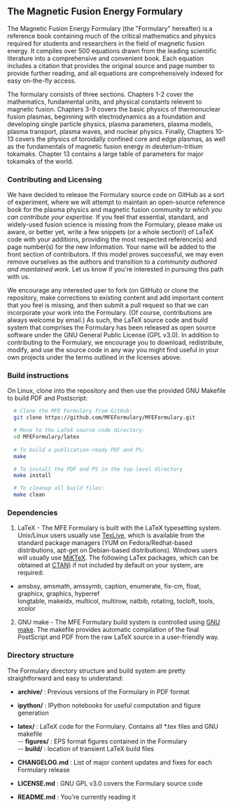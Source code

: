 ## The Magnetic Fusion Energy Formulary

The Magnetic Fusion Energy Formulary (the "Formulary" hereafter) is a
reference book containing much of the critical mathematics and physics
required for students and researchers in the field of magnetic fusion
energy. It compiles over 500 equations drawn from the leading
scientific literature into a comprehensive and convenient book. Each
equation includes a citation that provides the original source and
page number to provide further reading, and all equations are
comprehensively indexed for easy on-the-fly access.

The formulary consists of three sections. Chapters 1-2 cover the
mathematics, fundamental units, and physical constants relevent to
magnetic fusion. Chapters 3-9 covers the basic physics of
thermonuclear fusion plasmas, beginning with electrodynamics as a
foundation and developing single particle physics, plasma parameters,
plasma models, plasma transport, plasma waves, and nuclear
physics. Finally, Chapters 10-13 covers the physics of toroidally
confined core and edge plasmas, as well as the fundamentals of
magnetic fusion energy in deuterium-tritium tokamaks. Chapter 13
contains a large table of parameters for major tokamaks of the world.


### Contributing and Licensing

We have decided to release the Formulary source code on GitHub as a
sort of experiment, where we will attempt to maintain an open-source
reference book for the plasma physics and magnetic fusion community
*to which you can contribute your expertise*. If you feel that
essential, standard, and widely-used fusion science is missing from
the Formulary, please make us aware, or better yet, write a few
snippets (or a whole section!) of LaTeX code with your additions,
providing the most respected reference(s) and page number(s) for the
new information. Your name will be added to the front section of
contributors. If this model proves successful, we may even remove
ourselves as the authors and transition to a *community authored and
maintained work*. Let us know if you're interested in pursuing this
path with us.

We encourage any interested user to fork (on GitHub) or clone the
repository, make corrections to existing content and add important
content that you feel is missing, and then submit a pull request so
that we can incorporate your work into the Formulary. (Of course,
contributions are always welcome by email.) As such, the LaTeX source
code and build system that comprises the Formulary has been released
as open source software under the GNU General Public License (GPL
v3.0). In addition to contributing to the Formulary, we encourage you
to download, redistribute, modify, and use the source code in any way
you might find useful in your own projects under the terms outlined in
the licenses above.


### Build instructions  

On Linux, clone into the repository and then use the provided
GNU Makefile to build PDF and Postscript:

```bash
  # Clone the MFE Formulary from GitHub:
  git clone https://github.com/MFEFormulary/MFEFormulary.git  

  # Move to the LaTeX source code directory:
  cd MFEFormulary/latex
  
  # To build a publication-ready PDF and PS:
  make  

  # To install the PDF and PS in the top-level directory
  make install

  # To cleanup all build files:  
  make clean  
```

### Dependencies

1. LaTeX - The MFE Formulary is built with the LaTeX typesetting
system. Unix/Linux users usually use
[TexLive](http://www.tug.org/texlive/), which is available from the
standard package managers (YUM on Fedora/Redhat-based distributions,
apt-get on Debian-based distributions). Windows users will usually use
[MiKTeX](http://www.miktex.org).  The following LaTex packages,
which can be obtained at [CTAN](http://www.ctan.org)) if not included
by default on your system, are required:  

  - amsbsy, amsmath, amssymb, caption, enumerate, fix-cm, float, graphicx, graphics, hyperref  
    longtable, makeidx, multicol, multirow, natbib, rotating, tocloft, tools, xcolor  

  
2. GNU make - The MFE Formulary build system is controlled using [GNU
make](http://www.gnu.org/software/make/). The makefile provides
automatic compilation of the final PostScript and PDF from the raw
LaTeX source in a user-friendly way.


### Directory structure

The Formulary directory structure and build system are pretty
straightforward and easy to understand:  

  - **archive/**     : Previous versions of the Formulary in PDF format  

  - **ipython/**     : IPython notebooks for useful computation and figure generation  

  - **latex/**       : LaTeX code for the Formulary. Contains all \*.tex files and GNU makefile  
    -- **figures/**  : EPS format figures contained in the Formulary  
    -- **build/**    : location of transient LaTeX build files  

  - **CHANGELOG.md** : List of major content updates and fixes for each Formulary release

  - **LICENSE.md**   : GNU GPL v3.0 covers the Formulary source code

  - **README.md**    : You're currently reading it

